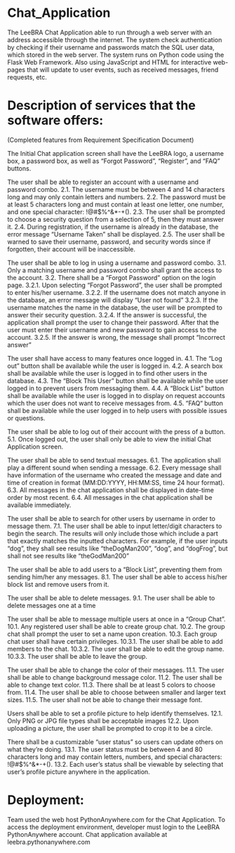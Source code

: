 # Chat_Application

The LeeBRA Chat Application able to run through a web server with an address accessible through the internet. The system check authentication by checking if their username and passwords match the SQL user data, which stored in the web server. The system runs on Python code using the Flask Web Framework. Also using JavaScript and HTML for interactive web-pages that will update to user events, such as received messages, friend requests, etc.

# Description of services that the software offers:
(Completed features from Requirement Specification Document)

The Initial Chat application screen shall have the LeeBRA logo, a username box, a password box, as well as “Forgot Password”, “Register”, and “FAQ” buttons.

The user shall be able to register an account with a username and password combo. 2.1. The username must be between 4 and 14 characters long and may only contain letters and numbers. 2.2. The password must be at least 5 characters long and must contain at least one letter, one number, and one special character: !@#$%^&*-+(). 2.3. The user shall be prompted to choose a security question from a selection of 5, then they must answer it. 2.4. During registration, if the username is already in the database, the error message “Username Taken” shall be displayed. 2.5. The user shall be warned to save their username, password, and security words since if forgotten, their account will be inaccessible.

The user shall be able to log in using a username and password combo. 3.1. Only a matching username and password combo shall grant the access to the account. 3.2. There shall be a “Forgot Password” option on the login page. 3.2.1. Upon selecting “Forgot Password”, the user shall be prompted to enter his/her username. 3.2.2. If the username does not match anyone in the database, an error message will display “User not found” 3.2.3. If the username matches the name in the database, the user will be prompted to answer their security question. 3.2.4. If the answer is successful, the application shall prompt the user to change their password. After that the user must enter their username and new password to gain access to the account. 3.2.5. If the answer is wrong, the message shall prompt “Incorrect answer”

The user shall have access to many features once logged in. 4.1. The “Log out” button shall be available while the user is logged in. 4.2. A search box shall be available while the user is logged in to find other users in the database. 4.3. The “Block This User” button shall be available while the user logged in to prevent users from messaging them. 4.4. A “Block List” button shall be available while the user is logged in to display on request accounts which the user does not want to receive messages from. 4.5. “FAQ“ button shall be available while the user logged in to help users with possible issues or questions.

The user shall be able to log out of their account with the press of a button. 5.1. Once logged out, the user shall only be able to view the initial Chat Application screen.

The user shall be able to send textual messages. 6.1. The application shall play a different sound when sending a message. 6.2. Every message shall have information of the username who created the message and date and time of creation in format (MM:DD:YYYY, HH:MM:SS, time 24 hour format). 6.3. All messages in the chat application shall be displayed in date-time order by most recent. 6.4. All messages in the chat application shall be available immediately.

The user shall be able to search for other users by username in order to message them. 7.1. The user shall be able to input letter/digit characters to begin the search. The results will only include those which include a part that exactly matches the inputted characters. For example, if the user inputs “dog”, they shall see results like “theDogMan200”, “dog”, and “dogFrog”, but shall not see results like “theGodMan200”

The user shall be able to add users to a “Block List”, preventing them from sending him/her any messages. 8.1. The user shall be able to access his/her block list and remove users from it.

The user shall be able to delete messages. 9.1. The user shall be able to delete messages one at a time

The user shall be able to message multiple users at once in a “Group Chat”. 10.1. Any registered user shall be able to create group chat. 10.2. The group chat shall prompt the user to set a name upon creation. 10.3. Each group chat user shall have certain privileges. 10.3.1. The user shall be able to add members to the chat. 10.3.2. The user shall be able to edit the group name. 10.3.3. The user shall be able to leave the group.

The user shall be able to change the color of their messages. 11.1. The user shall be able to change background message color. 11.2. The user shall be able to change text color. 11.3. There shall be at least 5 colors to choose from. 11.4. The user shall be able to choose between smaller and larger text sizes. 11.5. The user shall not be able to change their message font.

Users shall be able to set a profile picture to help identify themselves. 12.1. Only PNG or JPG file types shall be acceptable images 12.2. Upon uploading a picture, the user shall be prompted to crop it to be a circle.

There shall be a customizable “user status” so users can update others on what they’re doing. 13.1. The user status must be between 4 and 80 characters long and may contain letters, numbers, and special characters: !@#$%^&*-+(). 13.2. Each user’s status shall be viewable by selecting that user’s profile picture anywhere in the application.

# Deployment:
Team used the web host PythonAnywhere.com for the Chat Application. To access the deployment environment, developer must login to the LeeBRA PythonAnywhere account. Chat application available at leebra.pythonanywhere.com
